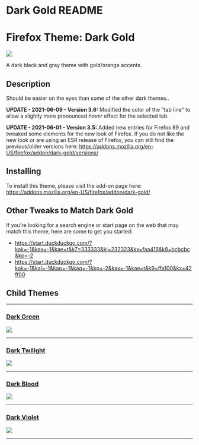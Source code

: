 Dark Gold README
================

# Firefox Theme: Dark Gold

![](https://addons.cdn.mozilla.net/user-media/version-previews/full/2921/2921685.svg?modified=1622822226)

A dark black and gray theme with gold/orange accents. 

## Description
Should be easier on the eyes than some of the other dark themes..

<b>UPDATE - 2021-06-09 - Version 3.6:</b> Modified the color of the "tab line" to allow a slightly more pronounced <i>hover</i> effect for the selected tab. 

<b>UPDATE - 2021-06-01 - Version 3.5:</b> Added new entries for Firefox 89 and tweaked some elements for the new look of Firefox. If you do not like the new look or are using an ESR release of Firefox, you can still find the previous/older versions here: https://addons.mozilla.org/en-US/firefox/addon/dark-gold/versions/


## Installing

To install this theme, please visit the add-on page here: https://addons.mozilla.org/en-US/firefox/addon/dark-gold/


## Other Tweaks to Match Dark Gold

If you're looking for a search engine or start page on the web that may match this theme, here are some to get you started: 
 - https://start.duckduckgo.com/?kak=-1&kax=-1&kae=t&k7=333333&kj=232323&kx=faa418&k8=bcbcbc&kp=-2
 - https://start.duckduckgo.com/?kak=-1&kal=-1&kao=-1&kaq=-1&kp=-2&kax=-1&kae=t&k9=ffa100&kx=42ff00



## Child Themes

---

### [Dark Green](https://addons.mozilla.org/en-US/firefox/addon/zorz-dark-green/)
![](https://addons.cdn.mozilla.net/user-media/version-previews/full/3851/3851826.svg?modified=1623819608)

---
### [Dark Twilight](https://addons.mozilla.org/en-US/firefox/addon/zorz-dark-twilight/)
![](https://addons.cdn.mozilla.net/user-media/version-previews/full/3851/3851820.svg?modified=1623817592)

---
### [Dark Blood](https://addons.mozilla.org/en-US/firefox/addon/zorz-dark-blood/)
![](https://addons.cdn.mozilla.net/user-media/version-previews/full/3851/3851934.svg?modified=1623856109)

---

### [Dark Violet](https://addons.mozilla.org/en-US/firefox/addon/zorz-dark-violet/)
![](https://addons.cdn.mozilla.net/user-media/version-previews/full/3851/3851932.svg?modified=1623855760)

---
